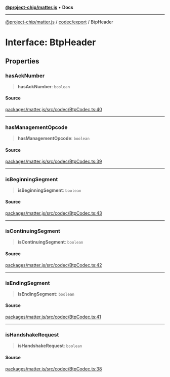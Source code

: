 [**@project-chip/matter.js**](../../../README.md) • **Docs**

***

[@project-chip/matter.js](../../../modules.md) / [codec/export](../README.md) / BtpHeader

# Interface: BtpHeader

## Properties

### hasAckNumber

> **hasAckNumber**: `boolean`

#### Source

[packages/matter.js/src/codec/BtpCodec.ts:40](https://github.com/project-chip/matter.js/blob/7a8cbb56b87d4ccf34bec5a9a95ab40a1711324f/packages/matter.js/src/codec/BtpCodec.ts#L40)

***

### hasManagementOpcode

> **hasManagementOpcode**: `boolean`

#### Source

[packages/matter.js/src/codec/BtpCodec.ts:39](https://github.com/project-chip/matter.js/blob/7a8cbb56b87d4ccf34bec5a9a95ab40a1711324f/packages/matter.js/src/codec/BtpCodec.ts#L39)

***

### isBeginningSegment

> **isBeginningSegment**: `boolean`

#### Source

[packages/matter.js/src/codec/BtpCodec.ts:43](https://github.com/project-chip/matter.js/blob/7a8cbb56b87d4ccf34bec5a9a95ab40a1711324f/packages/matter.js/src/codec/BtpCodec.ts#L43)

***

### isContinuingSegment

> **isContinuingSegment**: `boolean`

#### Source

[packages/matter.js/src/codec/BtpCodec.ts:42](https://github.com/project-chip/matter.js/blob/7a8cbb56b87d4ccf34bec5a9a95ab40a1711324f/packages/matter.js/src/codec/BtpCodec.ts#L42)

***

### isEndingSegment

> **isEndingSegment**: `boolean`

#### Source

[packages/matter.js/src/codec/BtpCodec.ts:41](https://github.com/project-chip/matter.js/blob/7a8cbb56b87d4ccf34bec5a9a95ab40a1711324f/packages/matter.js/src/codec/BtpCodec.ts#L41)

***

### isHandshakeRequest

> **isHandshakeRequest**: `boolean`

#### Source

[packages/matter.js/src/codec/BtpCodec.ts:38](https://github.com/project-chip/matter.js/blob/7a8cbb56b87d4ccf34bec5a9a95ab40a1711324f/packages/matter.js/src/codec/BtpCodec.ts#L38)
